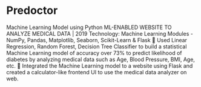 # Predoctor
Machine Learning Model using Python
ML-ENABLED WEBSITE TO ANALYZE MEDICAL DATA | 2019
Technology: Machine Learning Modules - NumPy, Pandas, Matplotlib, Seaborn, Scikit-Learn & Flask
 Used Linear Regression, Random Forest, Decision Tree Classifier to build a statistical Machine
Learning model of accuracy over 73% to predict likelihood of diabetes by analyzing medical data such
as Age, Blood Pressure, BMI, Age, etc.
 Integrated the Machine Learning model to a website using Flask and created a calculator-like frontend
UI to use the medical data analyzer on web.
